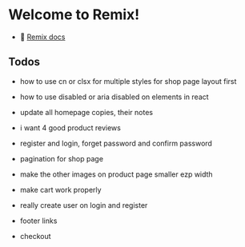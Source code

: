 # Welcome to Remix!

- 📖 [Remix docs](https://remix.run/docs)

## Todos
- how to use cn or clsx for multiple styles for shop page layout first
- how to use disabled or aria disabled on elements in react


- update all homepage copies, their notes
- i want 4 good product reviews

- register and login, forget password and confirm password
- pagination for shop page
- make the other images on product page smaller ezp width
- make cart work properly
- really create user on login and register
- footer links

- checkout
